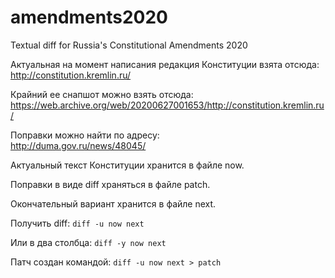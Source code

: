 # amendments2020
Textual diff for Russia's Constitutional Amendments 2020

Актуальная на момент написания редакция Конституции взята отсюда:\
http://constitution.kremlin.ru/

Крайний ее снапшот можно взять отсюда:\
https://web.archive.org/web/20200627001653/http://constitution.kremlin.ru/

Поправки можно найти по адресу:\
http://duma.gov.ru/news/48045/

Актуальный текст Конституции хранится в файле now.

Поправки в виде diff храняться в файле patch.

Окончательный вариант хранится в файле next.

Получить diff:
```diff -u now next```

Или в два столбца:
```diff -y now next```

Патч создан командой:
```diff -u now next > patch```

